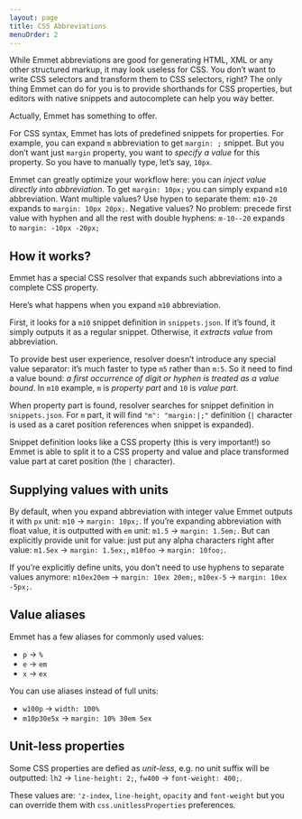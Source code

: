 ```yaml
---
layout: page
title: CSS Abbreviations
menuOrder: 2
---
```

While Emmet abbreviations are good for generating HTML, XML or any other structured markup, it may look useless for CSS. You don’t want to write CSS selectors and transform them to CSS selectors, right? The only thing Emmet can do for you is to provide shorthands for CSS properties, but editors with native snippets and autocomplete can help you way better.

Actually, Emmet has something to offer.

For CSS syntax, Emmet has lots of predefined snippets for properties. For example, you can expand `m` abbreviation to get `margin: ;` snippet. But you don’t want just `margin` property, you want to _specify a value_ for this property. So you have to manually type, let’s say, `10px`.

Emmet can greatly optimize your workflow here: you can _inject value directly into abbreviation_. To get `margin: 10px;` you can simply expand `m10` abbreviation. Want multiple values? Use hypen to separate them: `m10-20` expands to `margin: 10px 20px;`. Negative values? No problem: precede first value with hyphen and all the rest with double hyphens: `m-10--20` expands to `margin: -10px -20px;`

## How it works?

Emmet has a special CSS resolver that expands such abbreviations into a complete CSS property.

Here’s what happens when you expand `m10` abbreviation.

First, it looks for a `m10` snippet definition in `snippets.json`. If it’s found, it simply outputs it as a regular snippet. Otherwise, it _extracts value_ from abbreviation.

To provide best user experience, resolver doesn’t introduce any special value separator: it’s much faster to type `m5` rather than `m:5`. So it need to find a value bound: *a first occurrence of digit or hyphen is treated as a value bound*. In `m10` example, `m` is _property part_ and `10` is _value part_. 

When property part is found, resolver searches for snippet definition in `snippets.json`. For `m` part, it will find `"m": "margin:|;"` definition (`|` character is used as a caret position references when snippet is expanded).

Snippet definition looks like a CSS property (this is very important!) so Emmet is able to split it to a CSS property and value and place transformed value part at caret position (the `|` character).

## Supplying values with units

By default, when you expand abbreviation with integer value Emmet outputs it with `px` unit: `m10` → `margin: 10px;`. If you’re expanding abbreviation with float value, it is outputted with `em` unit: `m1.5` → `margin: 1.5em;`. But can explicitly provide unit for value: just put any alpha characters right after value: `m1.5ex` → `margin: 1.5ex;`, `m10foo` → `margin: 10foo;`.

If you’re explicitly define units, you don’t need to use hyphens to separate values anymore: `m10ex20em` → `margin: 10ex 20em;`, `m10ex-5` → `margin: 10ex -5px;`.

## Value aliases

Emmet has a few aliases for commonly used values:

* `p` → `%`
* `e` → `em`
* `x` → `ex`

You can use aliases instead of full units:

* `w100p` → `width: 100%`
* `m10p30e5x` → `margin: 10% 30em 5ex`

## Unit-less properties

Some CSS properties are defied as _unit-less_, e.g. no unit suffix will be outputted: `lh2` → `line-height: 2;`, `fw400` → `font-weight: 400;`.

These values are: `'z-index`, `line-height`, `opacity` and `font-weight` but you can override them with `css.unitlessProperties` preferences.
